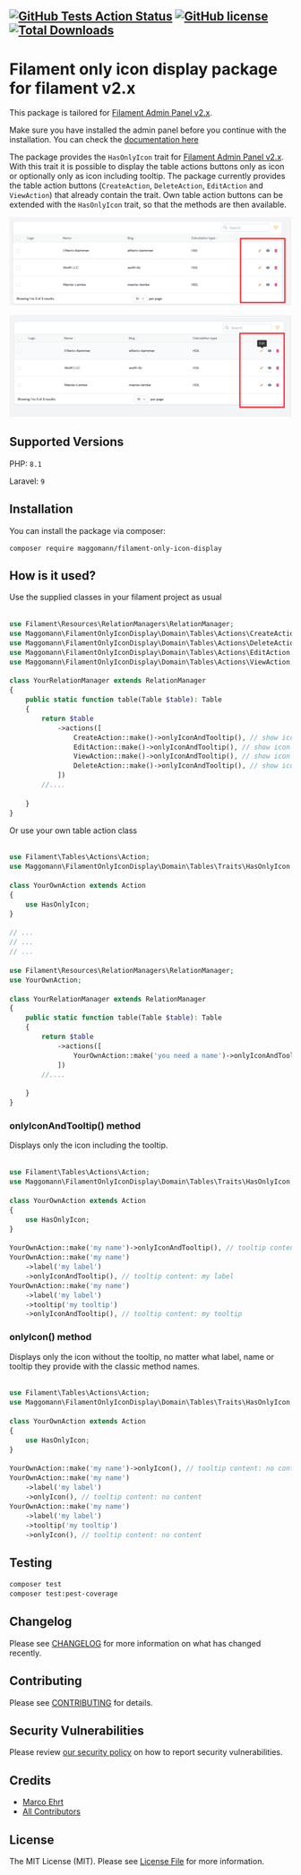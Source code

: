 [![GitHub Tests Action Status](https://img.shields.io/github/actions/workflow/status/Maggomann/filament-only-icon-display/run-tests.yml?branch%3Amain&label=tests)](https://github.com/Maggomann/filament-only-icon-display/actions?query=workflow%3Arun-tests+branch%3Amain) [![GitHub license](https://img.shields.io/github/license/Maggomann/filament-only-icon-display)](https://github.com/Maggomann/filament-only-icon-display/blob/main/LICENSE.md) [![Total Downloads](https://img.shields.io/packagist/dt/maggomann/filament-only-icon-display.svg?style=flat-square)](https://packagist.org/packages/maggomann/filament-only-icon-display)
---

# Filament only icon display package for filament v2.x
This package is tailored for [Filament Admin Panel v2.x](https://filamentphp.com/docs/2.x/admin/installation).

Make sure you have installed the admin panel before you continue with the installation. You can check the [documentation here](https://filamentphp.com/docs/2.x/admin/installation)

The package provides the `HasOnlyIcon` trait for [Filament Admin Panel v2.x](https://filamentphp.com/docs/2.x/admin/installation). With this trait it is possible to display the table actions buttons only as icon or optionally only as icon including tooltip. The package currently provides the table action buttons (`CreateAction`, `DeleteAction`, `EditAction` and `ViewAction`) that already contain the trait. Own table action buttons can be extended with the `HasOnlyIcon` trait, so that the methods are then available.

![only_icon](./docs/assets/only_icon.png)

![only_icon_and_tooltip](./docs/assets/only_icon_and_tooltip.png)

## Supported Versions

PHP: `8.1`

Laravel: `9`

## Installation

You can install the package via composer:

```console
composer require maggomann/filament-only-icon-display
```

## How is it used?

Use the supplied classes in your filament project as usual

```php

use Filament\Resources\RelationManagers\RelationManager;
use Maggomann\FilamentOnlyIconDisplay\Domain\Tables\Actions\CreateAction;
use Maggomann\FilamentOnlyIconDisplay\Domain\Tables\Actions\DeleteAction;
use Maggomann\FilamentOnlyIconDisplay\Domain\Tables\Actions\EditAction;
use Maggomann\FilamentOnlyIconDisplay\Domain\Tables\Actions\ViewAction;

class YourRelationManager extends RelationManager
{
    public static function table(Table $table): Table
    {
        return $table
            ->actions([
                CreateAction::make()->onlyIconAndTooltip(), // show icon and tooltip with the content of $this->name
                EditAction::make()->onlyIconAndTooltip(), // show icon and tooltip with the content of $this->name
                ViewAction::make()->onlyIconAndTooltip(), // show icon and tooltip with the content of $this->name
                DeleteAction::make()->onlyIconAndTooltip(), // show icon and tooltip with the content of $this->name
            ])
        //....

    }
}
```

Or use your own table action class

```php

use Filament\Tables\Actions\Action;
use Maggomann\FilamentOnlyIconDisplay\Domain\Tables\Traits\HasOnlyIcon;

class YourOwnAction extends Action
{
    use HasOnlyIcon;
}

// ...
// ...
// ...

use Filament\Resources\RelationManagers\RelationManager;
use YourOwnAction;

class YourRelationManager extends RelationManager
{
    public static function table(Table $table): Table
    {
        return $table
            ->actions([
                YourOwnAction::make('you need a name')->onlyIconAndTooltip(),
            ])
        //....

    }
}

```

### onlyIconAndTooltip() method

Displays only the icon including the tooltip.

```php

use Filament\Tables\Actions\Action;
use Maggomann\FilamentOnlyIconDisplay\Domain\Tables\Traits\HasOnlyIcon;

class YourOwnAction extends Action
{
    use HasOnlyIcon;
}

YourOwnAction::make('my name')->onlyIconAndTooltip(), // tooltip content: my name
YourOwnAction::make('my name')
    ->label('my label')
    ->onlyIconAndTooltip(), // tooltip content: my label
YourOwnAction::make('my name')
    ->label('my label')
    ->tooltip('my tooltip')
    ->onlyIconAndTooltip(), // tooltip content: my tooltip

```

### onlyIcon() method

Displays only the icon without the tooltip, no matter what label, name or tooltip they provide with the classic method names.

```php

use Filament\Tables\Actions\Action;
use Maggomann\FilamentOnlyIconDisplay\Domain\Tables\Traits\HasOnlyIcon;

class YourOwnAction extends Action
{
    use HasOnlyIcon;
}

YourOwnAction::make('my name')->onlyIcon(), // tooltip content: no content
YourOwnAction::make('my name')
    ->label('my label')
    ->onlyIcon(), // tooltip content: no content
YourOwnAction::make('my name')
    ->label('my label')
    ->tooltip('my tooltip')
    ->onlyIcon(), // tooltip content: no content
```

## Testing

```bash
composer test
composer test:pest-coverage
```

## Changelog

Please see [CHANGELOG](CHANGELOG.md) for more information on what has changed recently.

## Contributing

Please see [CONTRIBUTING](.github/CONTRIBUTING.md) for details.

## Security Vulnerabilities

Please review [our security policy](../../security/policy) on how to report security vulnerabilities.

## Credits

- [Marco Ehrt](https://github.com/Maggomann)
- [All Contributors](../../contributors)

## License

The MIT License (MIT). Please see [License File](LICENSE.md) for more information.
